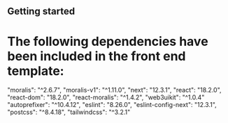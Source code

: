 ## Getting started

# The following dependencies have been included in the front end template:
"moralis": "^2.6.7",
"moralis-v1": "^1.11.0",
"next": "12.3.1",
"react": "18.2.0",
"react-dom": "18.2.0",
"react-moralis": "^1.4.2",
"web3uikit": "^1.0.4"
"autoprefixer": "^10.4.12",
"eslint": "8.26.0",
"eslint-config-next": "12.3.1",
"postcss": "^8.4.18",
"tailwindcss": "^3.2.1"
